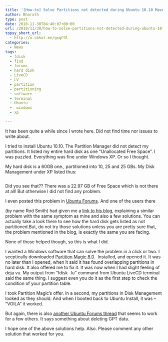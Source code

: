 ```yaml
---
title: '[How-to] Solve Partitions not detected during Ubuntu 10.10 Maverick Meerkat Install'
author: Bharath
type: post
date: 2010-11-30T04:40:07+00:00
url: /2010/11/30/how-to-solve-partitions-not-detected-during-ubuntu-10-10-maverick-meerkat-install/
topsy_short_url:
  - http://u.sbhat.me/gxqC9l
categories:
  - News
tags:
  - fdisk
  - find
  - forums
  - hard disk
  - LiveCD
  - LV
  - partition
  - partitioning
  - software
  - terminal
  - Ubuntu
  -  windows
  - xp

---
```

It has been quite a while since I wrote here. Did not find time nor issues to write about.

I tried to install Ubuntu 10.10. The Partition Manager did not detect my partitions. It listed my entire hard disk as one &#8220;Unallocated Free Space&#8221;. I was puzzled. Everything was fine under Windows XP. Or so I thought.

My hard disk is a 60GB one., partitioned into 10, 25 and 25 GBs. My Disk Management under XP listed thus:

<!--more-->

<a rel="attachment wp-att-981" href="http://sathyasays.com/2010/11/30/how-to-solve-partitions-not-detected-during-ubuntu-10-10-maverick-meerkat-install/sathyasays/"><img class="alignnone size-full wp-image-981" src="http://sathyasays.com/wp-content/uploads/2010/11/sathyasays.bmp" alt="" /></a>

Did you see that?? There was a 22.97 GB of Free Space which is not there at all! But otherwise I did not find any problem.

I even posted this problem in <a href="http://ubuntuforums.org/showthread.php?p=10145676" target="_blank">Ubuntu Forums</a>. And one of the users there
  
(by name Rod Smith) had given me a <a title="Diect Link" href="http://www.rodsbooks.com/missing-parts/index.html" target="_blank">link to his blog</a>, explaining a similar problem with the same symptom as mine and also a few solutions. You can actually take a look there to see how the hard disk gets listed as not partitioned.But, do not try those solutions unless you are pretty sure that, the problem mentioned in the blog, is exactly the same you are facing.

None of those helped though, so this is what I did.

I wanted a Windows software that can solve the problem in a click or two. I sceptically downloaded [Partition Magic 8.0][1].  Installed, and opened it. It was no later than I opened, when it said it has found overlapping partitions in hard disk. It also offered me to fix it. It was now when I had slight feeling of deja vu. My output from &#8220;fdisk -lu&#8221; command from Ubuntu LiveCD terminal said the same thing. I suggest even you do it as the first step to check the condition of your partition table.

I took Partition Magic&#8217;s offer. In a second, my partitions in Disk Management looked as they should. And when I booted back to Ubuntu Install, it was &#8211; &#8220;VOILA&#8221; it worked.

But again, there is also <a href="http://ubuntuforums.org/showthread.php?t=1510017" target="_blank">another Ubuntu Forums thread</a> that seems to work for a few others. It says something about deleting GPT data.

I hope one of the above solutions help. Also. Please comment any other solution that worked for you.

 [1]: http://www.soft32.com/Download/free-trial/Partition_Magic/4-151-1.html "Link to Download Page"